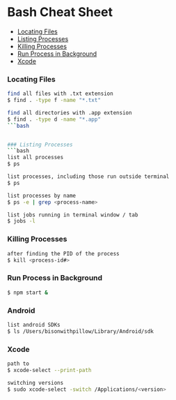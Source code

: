 # Bash Cheat Sheet

- [Locating Files](#locating-files)
- [Listing Processes](#listing-processes)
- [Killing Processes](#killing-processes)
- [Run Process in Background](#run-process-in-background)
- [Xcode](#xcode)

### Locating Files
```bash
find all files with .txt extension
$ find . -type f -name "*.txt"
```

```bash
find all directories with .app extension
$ find . -type d -name "*.app"
```bash


### Listing Processes
```bash
list all processes
$ ps
```

```bash
list processes, including those run outside terminal
$ ps
```

```bash
list processes by name
$ ps -e | grep <process-name>
```

```bash
list jobs running in terminal window / tab
$ jobs -l
```


### Killing Processes
```bash
after finding the PID of the process
$ kill <process-id#>
```


### Run Process in Background
```bash
$ npm start &
```

### Android
```bash
list android SDKs
$ ls /Users/bisonwithpillow/Library/Android/sdk
```


### Xcode

```bash
path to
$ xcode-select --print-path
```

```bash
switching versions
$ sudo xcode-select -switch /Applications/<version>
```
